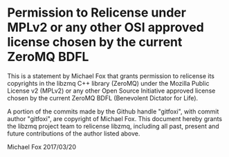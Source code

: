 
# Permission to Relicense under MPLv2 or any other OSI approved license chosen by the current ZeroMQ BDFL

This is a statement by Michael Fox
that grants permission to relicense its copyrights in the libzmq C++
library (ZeroMQ) under the Mozilla Public License v2 (MPLv2) or any other 
Open Source Initiative approved license chosen by the current ZeroMQ 
BDFL (Benevolent Dictator for Life).

A portion of the commits made by the Github handle "gitfoxi", with
commit author "gitfoxi", are copyright of Michael Fox.
This document hereby grants the libzmq project team to relicense libzmq, 
including all past, present and future contributions of the author listed above.

Michael Fox
2017/03/20
